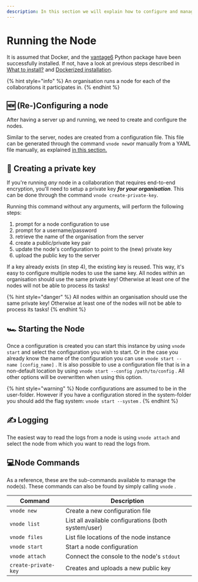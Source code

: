 ```yaml
---
description: In this section we will explain how to configure and manage a node.
---
```


# Running the Node

It is assumed that Docker, and the [vantage6](https://pypi.org/project/vantage6/) Python package have been successfully installed. If not, have a look at previous steps described in [What to install?](../../installation/what-to-install.md) and [Dockerized installation](../../installation/dockerized-installation.md).

{% hint style="info" %}
An organisation runs a node for each of the collaborations it participates in.
{% endhint %}

## 🆕 (Re-)Configuring a node

After having a server up and running, we need to create and configure the nodes.

Similar to the server, nodes are created from a configuration file. This file can be generated through the command `vnode new`or manually from a YAML file manually, as explained [in this section. ](configuration.md)

## 🔑 Creating a private key

If you're running _any_ node in a collaboration that requires end-to-end encryption, you'll need to setup a private key _**for your organisation**_. This can be done through the command `vnode create-private-key`.

Running this command without any arguments, will perform the following steps:

1. prompt for a node configuration to use
2. prompt for a username/password
3. retrieve the name of the organisation from the server
4. create a public/private key pair
5. update the node's configuration to point to the (new) private key
6. upload the public key to the server

If a key already exists (in step 4), the existing key is reused. This way, it's easy to configure multiple nodes to use the same key. All nodes within an organisation should use the same private key! Otherwise at least one of the nodes will not be able to process its tasks!

{% hint style="danger" %}
All nodes within an organisation should use the same private key! Otherwise at least one of the nodes will not be able to process its tasks!
{% endhint %}

## 🏎 Starting the Node

Once a configuration is created you can start this instance by using `vnode start` and select the configuration you wish to start. Or in the case you already know the name of the configuration you can use `vnode start --name [config_name]` . It is also possible to use a configuration file that is in a non-default location by using `vnode start --config /path/to/config` . All other options will be overwritten when using this option.

{% hint style="warning" %}
Node configurations are assumed to be in the user-folder. However if you have a configuration stored in the system-folder you should add the flag system: `vnode start --system` .
{% endhint %}

## ✍ Logging

The easiest way to read the logs from a node is using `vnode attach` and select the node from which you want to read the logs from.

## 💻Node Commands

As a reference, these are the sub-commands available to manage the node(s). These commands can also be found by simply calling `vnode` .

| Command              | Description                                          |
| -------------------- | ---------------------------------------------------- |
| `vnode new`          | Create a new configuration file                      |
| `vnode list`         | List all available configurations (both system/user) |
| `vnode files`        | List file locations of the node instance             |
| `vnode start`        | Start a node configuration                           |
| `vnode attach`       | Connect the console to the node's `stdout`           |
| `create-private-key` | Creates and uploads a new public key                 |
